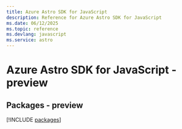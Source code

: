 ```yaml
---
title: Azure Astro SDK for JavaScript
description: Reference for Azure Astro SDK for JavaScript
ms.date: 06/12/2025
ms.topic: reference
ms.devlang: javascript
ms.service: astro
---
```

# Azure Astro SDK for JavaScript - preview
## Packages - preview
[!INCLUDE [packages](astro-index.md)]